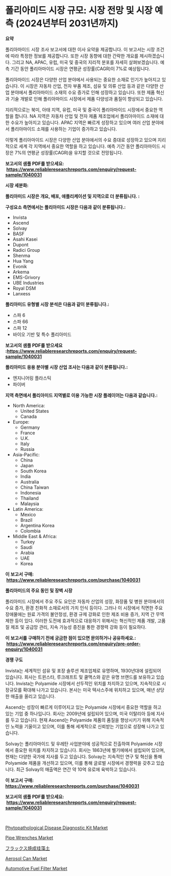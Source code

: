 <p><h1>폴리아미드 시장 규모: 시장 전망 및 시장 예측 (2024년부터 2031년까지)</h1></p><p><strong>요약</strong></p>
<p><p>폴리아마이드 시장 조사 보고서에 대한 이사 요약을 제공합니다. 이 보고서는 시장 조건에 따라 특정한 정보를 제공합니다. 또한 시장 동향에 대한 간략한 개요를 제시하겠습니다. 그리고 NA, APAC, 유럽, 미국 및 중국의 지리적 분포를 자세히 살펴보겠습니다. 예측 기간 동안 폴리아마이드 시장은 연평균 성장률(CAGR)이 7%로 예상됩니다.</p><p>폴리아마이드 시장은 다양한 산업 분야에서 사용되는 중요한 소재로 인기가 높아지고 있습니다. 이 시장은 자동차 산업, 전자 부품 제조, 섬유 및 의류 산업 등과 같은 다양한 산업 분야에서 폴리아마이드 소재의 수요 증가로 인해 성장하고 있습니다. 또한 제품 혁신과 기술 개발로 인해 폴리아마이드 시장에서 제품 다양성과 품질이 향상되고 있습니다.</p><p>지리적으로는 북미, 아태 지역, 유럽, 미국 및 중국이 폴리아마이드 시장에서 중요한 역할을 합니다. NA 지역은 자동차 산업 및 전자 제품 제조업에서 폴리아마이드 소재에 대한 수요가 높아지고 있습니다. APAC 지역은 빠르게 성장하고 있으며 여러 산업 분야에서 폴리아마이드 소재를 사용하는 기업이 증가하고 있습니다. </p><p>이렇게 폴리아마이드 시장은 다양한 산업 분야에서의 수요 증대로 성장하고 있으며 지리적으로 세계 각 지역에서 중요한 역할을 하고 있습니다. 예측 기간 동안 폴리아마이드 시장은 7%의 연평균 성장률(CAGR)을 유지할 것으로 전망됩니다.</p></p>
<p><strong>보고서의 샘플 PDF를 받으세요: &nbsp;<a href="https://www.reliableresearchreports.com/enquiry/request-sample/1040031">https://www.reliableresearchreports.com/enquiry/request-sample/1040031</a></strong></p>
<p><strong>시장 세분화:</strong></p>
<p><strong> 폴리아미드 시장은 개요, 배포, 애플리케이션 및 지역으로 더 분류됩니다. :</strong></p>
<p><strong>구성요소 측면에서는 폴리아미드 시장은 다음과 같이 분류됩니다.:</strong></p>
<p><ul><li>Invista</li><li>Ascend</li><li>Solvay</li><li>BASF</li><li>Asahi Kasei</li><li>Dupont</li><li>Radici Group</li><li>Shenma</li><li>Hua Yang</li><li>Evonik</li><li>Arkema</li><li>EMS-Grivory</li><li>UBE Industries</li><li>Royal DSM</li><li>Lanxess</li></ul></p>
<p><strong> 폴리아미드 유형별 시장 분석은 다음과 같이 분류됩니다.:</strong></p>
<p><ul><li>스파 6</li><li>스파 66</li><li>스파 12</li><li>바이오 기반 및 특수 폴리아미드</li></ul></p>
<p><strong>보고서의 샘플 PDF를 받으세요 :<a href="https://www.reliableresearchreports.com/enquiry/request-sample/1040031">https://www.reliableresearchreports.com/enquiry/request-sample/1040031</a></strong></p>
<p><strong> 폴리아미드 응용 분야별 시장 산업 조사는 다음과 같이 분류됩니다.:</strong></p>
<p><ul><li>엔지니어링 플라스틱</li><li>파이버</li></ul></p>
<p><strong>지역 측면에서 폴리아미드 지역별로 이용 가능한 시장 플레이어는 다음과 같습니다.:</strong></p>
<p><ul>
    <li>
        North America:
        <ul>
            <li>United States</li>
            <li>Canada</li>
        </ul>
    </li>
    <li>
        Europe:
        <ul>
            <li>Germany</li>
            <li>France</li>
            <li>U.K.</li>
            <li>Italy</li>
            <li>Russia</li>
        </ul>
    </li>
    <li>
        Asia-Pacific:
        <ul>
            <li>China</li>
            <li>Japan</li>
            <li>South Korea</li>
            <li>India</li>
            <li>Australia</li>
            <li>China Taiwan</li>
            <li>Indonesia</li>
            <li>Thailand</li>
            <li>Malaysia</li>
        </ul>
    </li>
    <li>
        Latin America:
        <ul>
            <li>Mexico</li>
            <li>Brazil</li>
            <li>Argentina Korea</li>
            <li>Colombia</li>
        </ul>
    </li>
    <li>
        Middle East & Africa:
        <ul>
            <li>Turkey</li>
            <li>Saudi</li>
            <li>Arabia</li>
            <li>UAE</li>
            <li>Korea</li>
        </ul>
    </li>
    </ul></p>
<p><strong>이 보고서 구매: &nbsp;<a href="https://www.reliableresearchreports.com/purchase/1040031">https://www.reliableresearchreports.com/purchase/1040031</a></strong></p>
<p><strong>폴리아미드의 주요 동인 및 장벽 시장</strong></p>
<p><p>폴리아미드 시장에서 주요 주도 요인은 자동차 산업의 성장, 화장품 및 병원 분야에서의 수요 증가, 환경 친화적 소재로서의 가치 인식 등이다. 그러나 이 시장에서 직면한 주요 장애물에는 원료 가격의 불안정성, 환경 규제 강화로 인한 제조 비용 증가, 지역 간 무역 제한 등이 있다. 이러한 도전에 효과적으로 대응하기 위해서는 혁신적인 제품 개발, 고품질 제조 및 공급망 관리, 지속 가능성 증진을 통한 경쟁력 강화 등이 필요하다.</p></p>
<p><strong>이 보고서를 구매하기 전에 궁금한 점이 있으면 문의하거나 공유하세요.: &nbsp;<a href="https://www.reliableresearchreports.com/enquiry/pre-order-enquiry/1040031">https://www.reliableresearchreports.com/enquiry/pre-order-enquiry/1040031</a></strong></p>
<p><strong>경쟁 구도</strong></p>
<p><p>Invista는 세계적인 섬유 및 포장 솔루션 제조업체로 유명하며, 1930년대에 설립되어 있습니다. 회사는 트윈스타, 루크래프트 및 쿨맥스와 같은 유명 브랜드를 보유하고 있습니다. Invista는 Polyamide 시장에서 선두적인 위치를 차지하고 있으며, 지속적으로 시장규모를 확대해 나가고 있습니다. 본사는 미국 텍사스주에 위치하고 있으며, 매년 상당한 매출을 올리고 있습니다.</p><p>Ascend는 성장이 빠르게 이루어지고 있는 Polyamide 시장에서 중요한 역할을 하고 있는 기업 중 하나입니다. 회사는 2009년에 설립되어 있으며, 미국 이탈리아 등에 지사를 두고 있습니다. 현재 Ascend는 Polyamide 제품의 품질을 향상시키기 위해 지속적인 노력을 기울이고 있으며, 이를 통해 세계적으로 신뢰받는 기업으로 성장해 나가고 있습니다.</p><p>Solvay는 폴리아마이드 및 우레탄 사업분야에 성공적으로 진출하여 Polyamide 시장에서 중요한 위치를 차지하고 있습니다. 회사는 1863년에 벨기에에서 설립되어 있으며, 현재는 다양한 국가에 지사를 두고 있습니다. Solvay는 지속적인 연구 및 혁신을 통해 Polyamide 제품을 개선하고 있으며, 이를 통해 글로벌 시장에서 경쟁력을 갖추고 있습니다. 최근 Solvay의 매출액은 연간 약 10억 유로에 육박하고 있습니다.</p></p>
<p><strong>이 보고서 구매: &nbsp; <a href="https://www.reliableresearchreports.com/purchase/1040031">https://www.reliableresearchreports.com/purchase/1040031</a></strong></p>
<p><strong>보고서의 샘플 PDF를 받으세요: &nbsp;<a href="https://www.reliableresearchreports.com/enquiry/request-sample/1040031">https://www.reliableresearchreports.com/enquiry/request-sample/1040031</a></strong><strong></strong></p>
<p>&nbsp;</p>
<p><p><a href="https://issuu.com/reportprime-2/docs/phytopathological-disease-diagnostic-kit-market-si">Phytopathological Disease Diagnostic Kit Market</a></p><p><a href="https://view.publitas.com/reportprime-1/global-pipe-wrenches-market-by-types-applications-and-major-players-with-regional-growth-rate-analysis-and-development-situation-from-2024-to-2031/">Pipe Wrenches Market</a></p><p><a href="https://github.com/ycmtqqhvk3273/Market-Research-Report-List-1/blob/main/79013464660.md">フラックス焼成珪藻土</a></p><p><a href="https://github.com/irfadac/Market-Research-Report-List-2/blob/main/aerosol-can-market.md">Aerosol Can Market</a></p><p><a href="https://full-wildebeest-80b.notion.site/Automotive-Fuel-Filter-Market-Size-Focuses-on-Market-Dynamics-In-Depth-Analysis-and-Future-Projecti-79d67845f73447a09d6cb4527513c9bf">Automotive Fuel Filter Market</a></p></p>